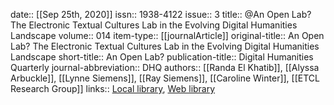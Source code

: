 date:: [[Sep 25th, 2020]]
issn:: 1938-4122
issue:: 3
title:: @An Open Lab? The Electronic Textual Cultures Lab in the Evolving Digital Humanities Landscape
volume:: 014
item-type:: [[journalArticle]]
original-title:: An Open Lab? The Electronic Textual Cultures Lab in the Evolving Digital Humanities Landscape
short-title:: An Open Lab?
publication-title:: Digital Humanities Quarterly
journal-abbreviation:: DHQ
authors:: [[Randa El Khatib]], [[Alyssa Arbuckle]], [[Lynne Siemens]], [[Ray Siemens]], [[Caroline Winter]], [[ETCL Research Group]]
links:: [Local library](zotero://select/groups/2386895/items/23MBYLDI), [Web library](https://www.zotero.org/groups/2386895/items/23MBYLDI)
